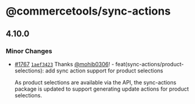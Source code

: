 # @commercetools/sync-actions

## 4.10.0
### Minor Changes



- [#1767](https://github.com/commercetools/nodejs/pull/1767) [`1aef3423`](https://github.com/commercetools/nodejs/commit/1aef3423e96da7f5df20fd5f66ec29146cacee83) Thanks [@mohib0306](https://github.com/mohib0306)! - feat(sync-actions/product-selections): add sync action support for product selections
  
  As product selections are available via the API, the sync-actions package is updated to support generating update actions for product selections.
